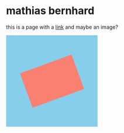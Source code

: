 # mathias bernhard

this is a page with a [link](https://www.mathiasbernhard.ch) and maybe an image?

![](./ImageProbability/rect.png)
